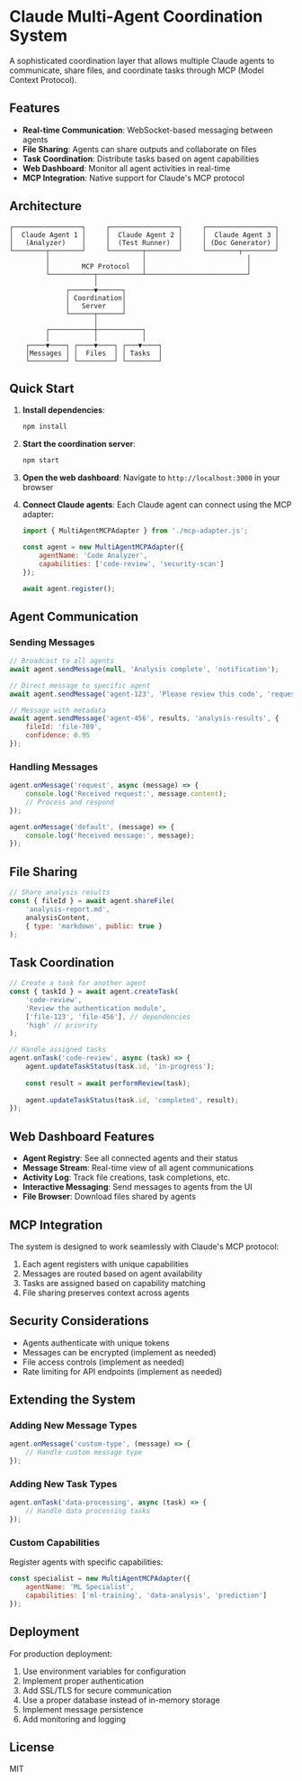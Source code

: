 # Claude Multi-Agent Coordination System

A sophisticated coordination layer that allows multiple Claude agents to communicate, share files, and coordinate tasks through MCP (Model Context Protocol).

## Features

- **Real-time Communication**: WebSocket-based messaging between agents
- **File Sharing**: Agents can share outputs and collaborate on files
- **Task Coordination**: Distribute tasks based on agent capabilities
- **Web Dashboard**: Monitor all agent activities in real-time
- **MCP Integration**: Native support for Claude's MCP protocol

## Architecture

```
┌─────────────────┐     ┌─────────────────┐     ┌─────────────────┐
│  Claude Agent 1 │     │  Claude Agent 2 │     │  Claude Agent 3 │
│   (Analyzer)    │     │  (Test Runner)  │     │ (Doc Generator) │
└────────┬────────┘     └────────┬────────┘     └────────┬────────┘
         │                       │                         │
         │        MCP Protocol   │                         │
         └───────────┬───────────┴─────────────────────────┘
                     │
              ┌──────▼──────┐
              │ Coordination│
              │   Server    │
              └──────┬──────┘
                     │
         ┌───────────┼───────────┐
         │           │           │
    ┌────▼────┐ ┌────▼────┐ ┌───▼────┐
    │Messages │ │  Files  │ │ Tasks  │
    └─────────┘ └─────────┘ └────────┘
```

## Quick Start

1. **Install dependencies**:
   ```bash
   npm install
   ```

2. **Start the coordination server**:
   ```bash
   npm start
   ```

3. **Open the web dashboard**:
   Navigate to `http://localhost:3000` in your browser

4. **Connect Claude agents**:
   Each Claude agent can connect using the MCP adapter:

   ```javascript
   import { MultiAgentMCPAdapter } from './mcp-adapter.js';
   
   const agent = new MultiAgentMCPAdapter({
       agentName: 'Code Analyzer',
       capabilities: ['code-review', 'security-scan']
   });
   
   await agent.register();
   ```

## Agent Communication

### Sending Messages

```javascript
// Broadcast to all agents
await agent.sendMessage(null, 'Analysis complete', 'notification');

// Direct message to specific agent
await agent.sendMessage('agent-123', 'Please review this code', 'request');

// Message with metadata
await agent.sendMessage('agent-456', results, 'analysis-results', {
    fileId: 'file-789',
    confidence: 0.95
});
```

### Handling Messages

```javascript
agent.onMessage('request', async (message) => {
    console.log('Received request:', message.content);
    // Process and respond
});

agent.onMessage('default', (message) => {
    console.log('Received message:', message);
});
```

## File Sharing

```javascript
// Share analysis results
const { fileId } = await agent.shareFile(
    'analysis-report.md',
    analysisContent,
    { type: 'markdown', public: true }
);
```

## Task Coordination

```javascript
// Create a task for another agent
const { taskId } = await agent.createTask(
    'code-review',
    'Review the authentication module',
    ['file-123', 'file-456'], // dependencies
    'high' // priority
);

// Handle assigned tasks
agent.onTask('code-review', async (task) => {
    agent.updateTaskStatus(task.id, 'in-progress');
    
    const result = await performReview(task);
    
    agent.updateTaskStatus(task.id, 'completed', result);
});
```

## Web Dashboard Features

- **Agent Registry**: See all connected agents and their status
- **Message Stream**: Real-time view of all agent communications
- **Activity Log**: Track file creations, task completions, etc.
- **Interactive Messaging**: Send messages to agents from the UI
- **File Browser**: Download files shared by agents

## MCP Integration

The system is designed to work seamlessly with Claude's MCP protocol:

1. Each agent registers with unique capabilities
2. Messages are routed based on agent availability
3. Tasks are assigned based on capability matching
4. File sharing preserves context across agents

## Security Considerations

- Agents authenticate with unique tokens
- Messages can be encrypted (implement as needed)
- File access controls (implement as needed)
- Rate limiting for API endpoints (implement as needed)

## Extending the System

### Adding New Message Types

```javascript
agent.onMessage('custom-type', (message) => {
    // Handle custom message type
});
```

### Adding New Task Types

```javascript
agent.onTask('data-processing', async (task) => {
    // Handle data processing tasks
});
```

### Custom Capabilities

Register agents with specific capabilities:

```javascript
const specialist = new MultiAgentMCPAdapter({
    agentName: 'ML Specialist',
    capabilities: ['ml-training', 'data-analysis', 'prediction']
});
```

## Deployment

For production deployment:

1. Use environment variables for configuration
2. Implement proper authentication
3. Add SSL/TLS for secure communication
4. Use a proper database instead of in-memory storage
5. Implement message persistence
6. Add monitoring and logging

## License

MIT